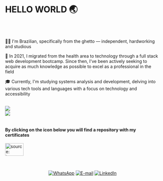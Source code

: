 ### <h1> HELLO WORLD 🌏 </h1>
<br>
<br>

👩🏾 I'm Brazilian, specifically from the ghetto — independent, hardworking and studious

🪪 In 2021, I migrated from the health area to technology through a full stack web development bootcamp. Since then, I've been actively seeking to acquire as much knowledge as possible to excel as a professional in the field

🎓 Currently, I'm studying systems analysis and development, delving into various tech tools and languages with a focus on technology and accessibility
<br>
<br>

<div align="left">
  
![](https://github-readme-stats.vercel.app/api?username=debelha&theme=prussian&hide_border=true&include_all_commits=false&count_private=false)<br/>
![](https://github-readme-stats.vercel.app/api/top-langs/?username=debelha&theme=prussian&hide_border=true&include_all_commits=false&count_private=false&layout=compact) 
<br>
<br>

<h4>By clicking on the icon below you will find a repository with my certificates</h4>
<a href="https://drive.google.com/drive/folders/1Zkp3gpiTmiuM5qTWXw6q_KiwqskJhUR4?usp=sharing"><img height="41" width="60" src="https://i.imgur.com/d4ulTJ4.png" title="source: imgur.com" /></a>
</div>
<br>
<br>

<div align="center"> 

[![WhatsApp](https://img.shields.io/badge/WhatsApp-000?style=for-the-badge&logo=whatsapp&logoColor=25D366)](http://wa.me/5511958113598)
[![E-mail](https://img.shields.io/badge/-Email-000?style=for-the-badge&logo=microsoft-outlook&logoColor=007BFF)](mailto:dleitedias@gmail.com)
[![LinkedIn](https://img.shields.io/badge/LinkedIn-000?style=for-the-badge&logo=linkedin&logoColor=0E76A8)](https://www.linkedin.com/in/deborah-leite)

</div>
</div>
<br>




